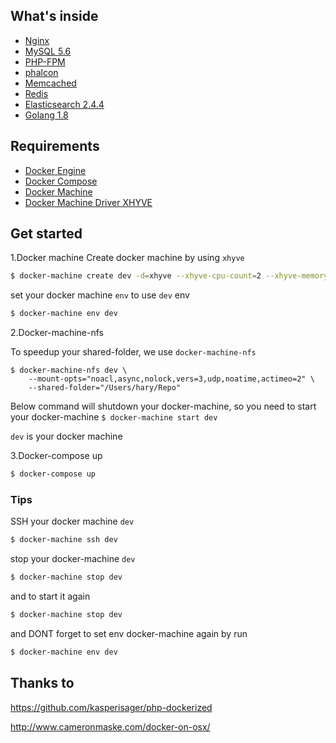 ## What's inside

* [Nginx](http://nginx.org/)
* [MySQL 5.6](http://www.mysql.com/)
* [PHP-FPM](http://php-fpm.org/)
* [phalcon](https://github.com/phalcon/cphalcon)
* [Memcached](http://memcached.org/)
* [Redis](http://redis.io/)
* [Elasticsearch 2.4.4](http://www.elasticsearch.org/)
* [Golang 1.8](https://golang.org/dl/)

## Requirements

* [Docker Engine](https://docs.docker.com/installation/)
* [Docker Compose](https://docs.docker.com/compose/)
* [Docker Machine](https://docs.docker.com/machine/)
* [Docker Machine Driver XHYVE](https://github.com/zchee/docker-machine-driver-xhyve)

## Get started

1.Docker machine
Create docker machine by using `xhyve`

```sh
$ docker-machine create dev -d=xhyve --xhyve-cpu-count=2 --xhyve-memory-size=2048 --xhyve-experimental-nfs-share
```

set your docker machine `env` to use `dev` env

```sh
$ docker-machine env dev
```

2.Docker-machine-nfs

To speedup your shared-folder, we use `docker-machine-nfs`
```
$ docker-machine-nfs dev \
    --mount-opts="noacl,async,nolock,vers=3,udp,noatime,actimeo=2" \
    --shared-folder="/Users/hary/Repo"
```

Below command will shutdown your docker-machine, so you need to start your docker-machine `$ docker-machine start dev`

`dev` is your docker machine

3.Docker-compose up

```sh
$ docker-compose up
```

### Tips
SSH your docker machine `dev`
```sh
$ docker-machine ssh dev
```

stop your docker-machine `dev`
```sh
$ docker-machine stop dev
```

and to start it again
```sh
$ docker-machine stop dev
```

and DONT forget to set env docker-machine again by run
```sh
$ docker-machine env dev
```

## Thanks to
https://github.com/kasperisager/php-dockerized

http://www.cameronmaske.com/docker-on-osx/
